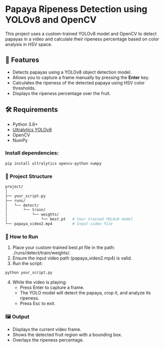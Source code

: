 # Papaya Ripeness Detection using YOLOv8 and OpenCV

This project uses a custom-trained YOLOv8 model and OpenCV to detect papayas in a video and calculate their ripeness percentage based on color analysis in HSV space.

## 🧠 Features

- Detects papayas using a YOLOv8 object detection model.
- Allows you to capture a frame manually by pressing the **Enter** key.
- Calculates the ripeness of the detected papaya using HSV color thresholds.
- Displays the ripeness percentage over the fruit.

## 🛠 Requirements

- Python 3.8+
- [Ultralytics YOLOv8](https://github.com/ultralytics/ultralytics)
- OpenCV
- NumPy

### Install dependencies:

```bash
pip install ultralytics opencv-python numpy
```

### 📂 Project Structure

```bash
project/
│
├── your_script.py
├── runs/
│   └── detect/
│       └── train/
│           └── weights/
│               └── best.pt   # Your trained YOLOv8 model
└── papaya_video2.mp4         # Input video file
```

### 🚀 How to Run
1. Place your custom-trained best.pt file in the path: ./runs/detect/train/weights/.
2. Ensure the input video path (papaya_video2.mp4) is valid.
3. Run the script:
```bash
python your_script.py
```
4. While the video is playing:
     - Press Enter to capture a frame.
     - The YOLO model will detect the papaya, crop it, and analyze its ripeness.
     - Press Esc to exit.

### 🖼 Output
- Displays the current video frame.
- Shows the detected fruit region with a bounding box.
- Overlays the ripeness percentage.



